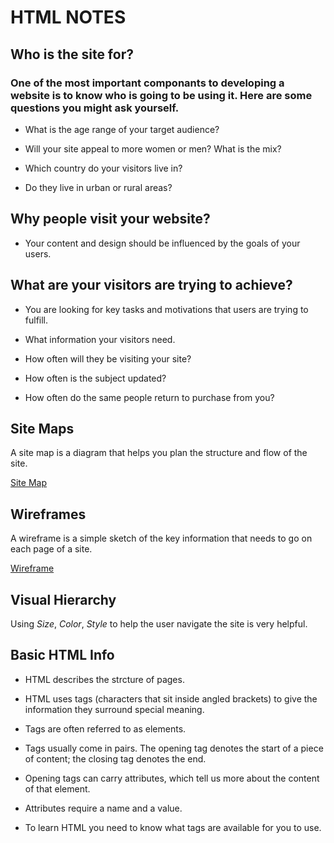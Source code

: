 # HTML NOTES

## Who is the site for?

### One of the most important componants to developing a website is to know who is going to be using it. Here are some questions you might ask yourself.

- What is the age range of your target audience?

- Will your site appeal to more women or men? What is the mix? 

- Which country do your visitors live in? 

- Do they live in urban or rural areas? 


## Why people visit your website?

- Your content and design should be influenced by the goals of your users. 


## What are your visitors are trying to achieve?

- You are looking for key tasks and motivations that users are trying to fulfill. 

- What information your visitors need.

- How often will they be visiting your site?


- How often is the subject updated?

- How often do the same people return to purchase from you?

## Site Maps

A site map is a diagram that helps you plan the structure and flow of the site.

[Site Map](https://landing.moqups.com/img/content/diagrams/site-maps/ecommerce-shop-sitemap-template.png)

## Wireframes

A wireframe is a simple sketch of the key information 
that needs to go on each page of a site.

[Wireframe](https://www.experienceux.co.uk/wp-content/uploads/2015/06/wireframe_example_small.jpg)

## Visual Hierarchy

Using *Size*, *Color*, *Style* to help the user navigate the site is very helpful.

## Basic HTML Info

- HTML describes the strcture of pages.

- HTML uses tags (characters that sit inside angled brackets) to give the information they surround special meaning.

- Tags are often referred to as elements.

- Tags usually come in pairs. The opening tag denotes the start of a piece of content; the closing tag denotes the end.

- Opening tags can carry attributes, which tell us more about the content of that element.

- Attributes require a name and a value. 

- To learn HTML you need to know what tags are  available for you to use.
